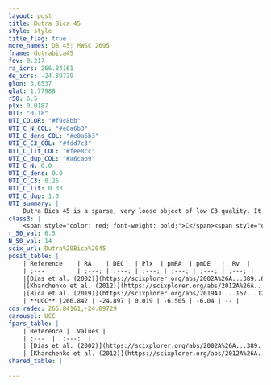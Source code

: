 ```yaml
---
layout: post
title: Dutra Bica 45
style: style
title_flag: true
more_names: DB 45; MWSC 2695
fname: dutrabica45
fov: 0.217
ra_icrs: 266.84161
de_icrs: -24.89729
glon: 3.6537
glat: 1.77988
r50: 6.5
plx: 0.0187
UTI: "0.18"
UTI_COLOR: "#f9c8bb"
UTI_C_N_COL: "#e0a6b3"
UTI_C_dens_COL: "#e0a6b3"
UTI_C_C3_COL: "#fdd7c3"
UTI_C_lit_COL: "#fee8cc"
UTI_C_dup_COL: "#a6cab9"
UTI_C_N: 0.0
UTI_C_dens: 0.0
UTI_C_C3: 0.25
UTI_C_lit: 0.33
UTI_C_dup: 1.0
UTI_summary: |
    Dutra Bica 45 is a sparse, very loose object of low C3 quality. It is poorly studied in the literature, with no articles listed in the last 6 years.<br><br><span style="color: #99180f; font-weight: bold;">Warning: </span>contains less than 25 stars with <i>P>0.5</i> estimated.
class3: |
    <span style="color: red; font-weight: bold;">C</span><span style="color: red; font-weight: bold;">C</span>
r_50_val: 6.5
N_50_val: 14
scix_url: Dutra%20Bica%2045
posit_table: |
    | Reference    | RA    | DEC   | Plx  | pmRA  | pmDE   |  Rv  |
    | :---         | :---: | :---: | :---: | :---: | :---: | :---: |
    |[Dias et al. (2002)](https://scixplorer.org/abs/2002A%26A...389..871D) | 266.825 | -24.887 | -- | 1.61 | 0.97 | -- |
    |[Kharchenko et al. (2012)](https://scixplorer.org/abs/2012A%26A...543A.156K) | 266.825 | -24.893 | -- | 2.75 | -15.57 | -- |
    |[Bica et al. (2019)](https://scixplorer.org/abs/2019AJ....157...12B) | 266.824 | -24.893 | -- | -- | -- | -- |
    | **UCC** |266.842 | -24.897 | 0.019 | -6.505 | -6.04 | -- | 
cds_radec: 266.84161,-24.89729
carousel: UCC
fpars_table: |
    | Reference |  Values |
    | :---  |  :---:  |
    | [Dias et al. (2002)](https://scixplorer.org/abs/2002A%26A...389..871D) | `E(B-V)=2.852, Dist=1192.0, Age=9.1` |
    | [Kharchenko et al. (2012)](https://scixplorer.org/abs/2012A%26A...543A.156K) | `e_bv=2.852, distance=1192, log_age=9.1` |
shared_table: |
    
---
```


